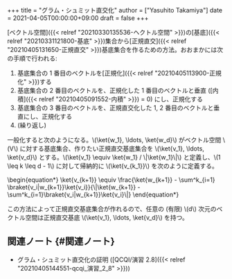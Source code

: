 +++
title = "グラム・シュミット直交化"
author = ["Yasuhito Takamiya"]
date = 2021-04-05T00:00:00+09:00
draft = false
+++

[ベクトル空間]({{< relref "20210330135536-ヘクトル空間" >}})の[基底]({{< relref "20210331121800-基底" >}})集合から[正規直交]({{< relref "20210405131650-正規直交" >}})基底集合を作るための方法。おおまかには次の手順で行われる:

1.  基底集合の 1 番目のベクトルを[正規化]({{< relref "20210405113900-正規化" >}})する
2.  基底集合の 2 番目のベクトルを、正規化した 1 番目のベクトルと垂直 ([内積]({{< relref "20210405091552-内積" >}}) = 0) にし、正規化する
3.  基底集合の 3 番目のベクトルを、正規直交化した 1, 2 番目のベクトルと垂直にし、正規化する
4.  (繰り返し)

一般化すると次のようになる。\\(\ket{w\_1}, \ldots, \ket{w\_d}\\) がベクトル空間 \\(V\\) に対する基底集合、作りたい正規直交基底集合を \\(\ket{v\_1}, \ldots, \ket{v\_d}\\) とする。\\(\ket{v\_1} \equiv \ket{w\_1} / \\|\ket{w\_1}\\|\\) と定義し、\\(1 \leq k \leq d - 1\\) に対して帰納的に \\(\ket{v\_{k\_1}}\\) を次のように定義する。

\begin{equation\*}
  \ket{v\_{k+1}} \equiv \frac{\ket{w\_{k+1}} - \sum^k\_{i=1} \braket{v\_i|w\_{k+1}}\ket{v\_i}}{\\|\ket{w\_{k+1}} - \sum^k\_{i=1}\braket{v\_i|w\_{k+1}}\ket{v\_i}\\|}
\end{equation\*}

この方法によって正規直交基底集合が作れるので、任意の (有限) \\(d\\) 次元のベクトル空間は正規直交基底 \\(\ket{v\_1}, \ldots, \ket{v\_d}\\) を持つ。


## 関連ノート {#関連ノート}

-   グラム・シュミット直交化の証明 ([QCQI/演習 2.8]({{< relref "20210405144551-qcqi_演習_2_8" >}}))
